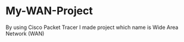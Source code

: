 # My-WAN-Project
By using Cisco Packet Tracer I made project which name is Wide Area Network (WAN) 
